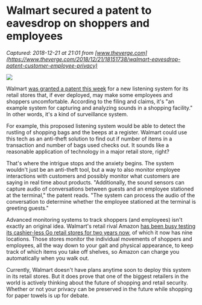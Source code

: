 # Walmart secured a patent to eavesdrop on shoppers and employees

_Captured: 2018-12-21 at 21:01 from [www.theverge.com](https://www.theverge.com/2018/12/21/18151738/walmart-eavesdrop-patent-customer-employee-privacy)_

![](https://cdn.vox-cdn.com/thumbor/XO_IAeA8ar5_UnGJ2N5V9rGGgL0=/0x0:762x483/1200x800/filters:focal\(272x202:392x322\)/cdn.vox-cdn.com/uploads/chorus_image/image/62723321/sub_buzz_9381_1531345211_2.0.jpg)

Walmart [was granted a patent this week](http://pdfpiw.uspto.gov/.piw?docid=10020004&SectionNum=4&IDKey=5052F83D3B0E&HomeUrl=http://patft.uspto.gov/netacgi/nph-Parser?Sect2=PTO1%2526Sect2=HITOFF%2526p=1%2526u=/netahtml/PTO/search-bool.html%2526r=1%2526f=G%2526l=50%2526d=PALL%2526S1=10020004.PN.%2526) for a new listening system for its retail stores that, if ever deployed, may make some employees and shoppers uncomfortable. According to the filing and claims, it's "an example system for capturing and analyzing sounds in a shopping facility." In other words, it's a kind of surveillance system.

For example, this proposed listening system would be able to detect the rustling of shopping bags and the beeps at a register. Walmart could use this tech as an anti-theft solution to find out if number of items in a transaction and number of bags used checks out. It sounds like a reasonable application of technology in a major retail store, right?

That's where the intrigue stops and the anxiety begins. The system wouldn't just be an anti-theft tool, but a way to also monitor employee interactions with customers and possibly monitor what customers are saying in real time about products. "Additionally, the sound sensors can capture audio of conversations between guests and an employee stationed at the terminal," the patent reads. "The system can process the audio of the conversation to determine whether the employee stationed at the terminal is greeting guests."

Advanced monitoring systems to track shoppers (and employees) isn't exactly an original idea. Walmart's retail rival Amazon [has been busy testing its cashier-less Go retail stores for two years now](https://www.theverge.com/2016/12/5/13842592/amazon-go-new-cashier-less-convenience-store), of which it now has nine locations. Those stores monitor the individual movements of shoppers and employees, all the way down to your gait and physical appearance, to keep track of which items you take off shelves, so Amazon can charge you automatically when you walk out.

Currently, Walmart doesn't have plans anytime soon to deploy this system in its retail stores. But it does prove that one of the biggest retailers in the world is actively thinking about the future of shopping and retail security. Whether or not your privacy can be preserved in the future while shopping for paper towels is up for debate.
